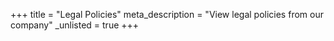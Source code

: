 +++
title = "Legal Policies"
meta_description = "View legal policies from our company"
_unlisted = true
+++